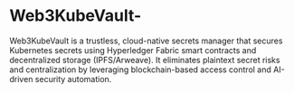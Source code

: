 # Web3KubeVault-
Web3KubeVault is a trustless, cloud-native secrets manager that secures Kubernetes secrets using Hyperledger Fabric smart contracts and decentralized storage (IPFS/Arweave). It eliminates plaintext secret risks and centralization by leveraging blockchain-based access control and AI-driven security automation.
